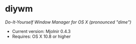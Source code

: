 # diywm

*Do-It-Yourself Window Manager for OS X (pronounced "dime")*

* Current version: Mjolnir 0.4.3
* Requires: OS X 10.8 or higher
